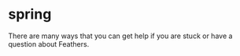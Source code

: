# spring

There are many ways that you can get help if you are stuck or have a question about Feathers.

